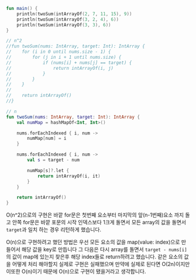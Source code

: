 ```kotlin
fun main() {
    println(twoSum(intArrayOf(2, 7, 11, 15), 9))
    println(twoSum(intArrayOf(3, 2, 4), 6))
    println(twoSum(intArrayOf(3, 3), 6))
}

// n^2
//fun twoSum(nums: IntArray, target: Int): IntArray {
//    for (i in 0 until nums.size - 1) {
//        for (j in i + 1 until nums.size) {
//            if (nums[i] + nums[j] == target) {
//                return intArrayOf(i, j)
//            }
//        }
//    }
//
//    return intArrayOf()
//}

// n
fun twoSum(nums: IntArray, target: Int): IntArray {
    val numMap = hashMapOf<Int, Int>()

    nums.forEachIndexed { i, num ->
        numMap[num] = i
    }

    nums.forEachIndexed { i, num ->
        val s = target - num

        numMap[s]?.let {
            return intArrayOf(i, it)
        }
    }

    return intArrayOf()
}
```

O(n^2)으로의 구현은 바깥 for문은 첫번째 요소부터 마지막의 앞(n-1번째)요소 까지 돌고
안쪽 for문은 바깥 포문의 시작 인덱스보다 1크게 돌면서 모든 array의 값을 돌면서 `target`과 일치 하는 경우 리턴하게 했습니다.

O(n)으로 구현하려고 했던 방법은 우선 모든 요소의 값을 map(value: index)으로 만들어서 해당 값을 key로 만듭니다
그 다음은 다시 array를 돌면서 `target - nums[i]` 의 값이 map에 있는지 찾은후 해당 index들로 return하려고 했습니다.
같은 요소의 값을 어떻게 처리 해야할지 실제로 구현은 실패했으며 만약에 실제로 된다면 O(2n)이지만 이또한 O(n)이기 때문에 O(n)으로 구현이 됐을거라고 생각합니다. 
